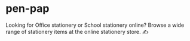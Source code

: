 # pen-pap
Looking for Office stationery or School stationery online? Browse a wide range of stationery items at the online stationery store. ✍️
